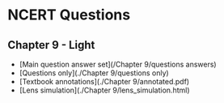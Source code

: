 # NCERT Questions

## Chapter 9 - Light
- [Main question answer set](/Chapter 9/questions answers)
- [Questions only](./Chapter 9/questions only)
- [Textbook annotations](./Chapter 9/annotated.pdf)
- [Lens simulation](./Chapter 9/lens_simulation.html)
